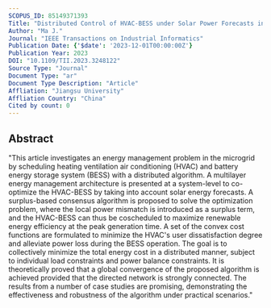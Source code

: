 ```yaml
---
SCOPUS_ID: 85149371393
Title: "Distributed Control of HVAC-BESS under Solar Power Forecasts in Microgrid System"
Author: "Ma J."
Journal: "IEEE Transactions on Industrial Informatics"
Publication Date: {'$date': '2023-12-01T00:00:00Z'}
Publication Year: 2023
DOI: "10.1109/TII.2023.3248122"
Source Type: "Journal"
Document Type: "ar"
Document Type Description: "Article"
Affliation: "Jiangsu University"
Affliation Country: "China"
Cited by count: 0
---
```


## Abstract
"This article investigates an energy management problem in the microgrid by scheduling heating ventilation air conditioning (HVAC) and battery energy storage system (BESS) with a distributed algorithm. A multilayer energy management architecture is presented at a system-level to co-optimize the HVAC-BESS by taking into account solar energy forecasts. A surplus-based consensus algorithm is proposed to solve the optimization problem, where the local power mismatch is introduced as a surplus term, and the HVAC-BESS can thus be coscheduled to maximize renewable energy efficiency at the peak generation time. A set of the convex cost functions are formulated to minimize the HVAC's user dissatisfaction degree and alleviate power loss during the BESS operation. The goal is to collectively minimize the total energy cost in a distributed manner, subject to individual load constraints and power balance constraints. It is theoretically proved that a global convergence of the proposed algorithm is achieved provided that the directed network is strongly connected. The results from a number of case studies are promising, demonstrating the effectiveness and robustness of the algorithm under practical scenarios."
